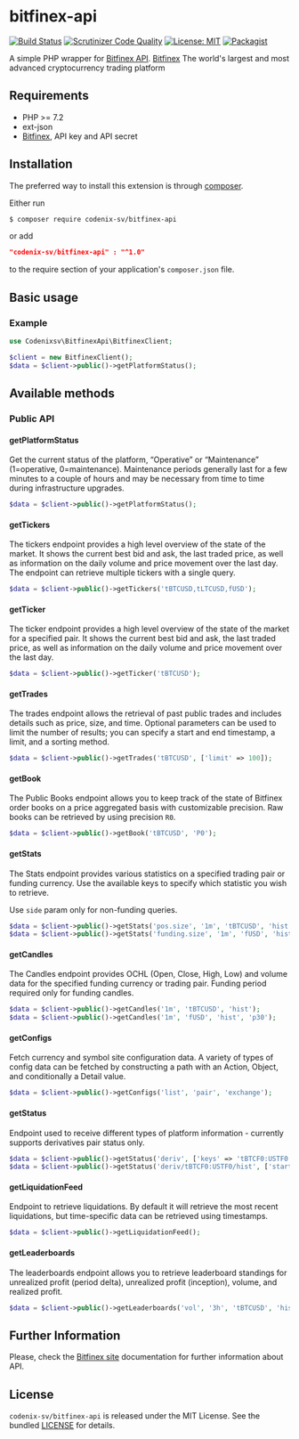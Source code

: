# bitfinex-api
[![Build Status](https://travis-ci.com/codenix-sv/bitfinex-api.svg?branch=master)](https://travis-ci.com/codenix-sv/bitfinex-api)
[![Scrutinizer Code Quality](https://scrutinizer-ci.com/g/codenix-sv/bitfinex-api/badges/quality-score.png?b=master)](https://scrutinizer-ci.com/g/codenix-sv/bitfinex-api/?branch=master)
[![License: MIT](https://img.shields.io/github/license/codenix-sv/bitfinex-api)](https://github.com/codenix-sv/bitfinex-api/blob/master/LICENSE)
[![Packagist](https://img.shields.io/packagist/dt/codenix-sv/bitfinex-api)](https://packagist.org/packages/codenix-sv/bitfinex-api)

A simple PHP wrapper for [Bitfinex API](https://docs.bitfinex.com/docs/rest-general). [Bitfinex](https://www.bitfinex.com) The world's largest and most advanced cryptocurrency trading platform

## Requirements

* PHP >= 7.2
* ext-json
* [Bitfinex](https://www.bitfinex.com), API key and API secret

## Installation

The preferred way to install this extension is through [composer](http://getcomposer.org/download/).

Either run

```bash
$ composer require codenix-sv/bitfinex-api
```
or add

```json
"codenix-sv/bitfinex-api" : "^1.0"
```

to the require section of your application's `composer.json` file.

## Basic usage

### Example
```php
use Codenixsv\BitfinexApi\BitfinexClient;

$client = new BitfinexClient();
$data = $client->public()->getPlatformStatus();
```
## Available methods

### Public API

#### getPlatformStatus
Get the current status of the platform, “Operative” or “Maintenance” (1=operative, 0=maintenance). Maintenance periods generally last for a 
few minutes to a couple of hours and may be necessary from time to time during infrastructure upgrades.

```php
$data = $client->public()->getPlatformStatus();
```

#### getTickers
The tickers endpoint provides a high level overview of the state of the market. It shows the current best bid and ask,
the last traded price, as well as information on the daily volume and price movement over the last day. The endpoint can retrieve multiple tickers with a single query.
```php
$data = $client->public()->getTickers('tBTCUSD,tLTCUSD,fUSD');
```

#### getTicker
The ticker endpoint provides a high level overview of the state of the market for a specified pair. It shows the current
best bid and ask, the last traded price, as well as information on the daily volume and price movement over the last day.
```php
$data = $client->public()->getTicker('tBTCUSD');
```

#### getTrades
The trades endpoint allows the retrieval of past public trades and includes details such as price, size, and time. 
Optional parameters can be used to limit the number of results; you can specify a start and end timestamp, a limit, and a sorting method.
```php
$data = $client->public()->getTrades('tBTCUSD', ['limit' => 100]);
```

#### getBook
The Public Books endpoint allows you to keep track of the state of Bitfinex order books on a price aggregated basis with
customizable precision. Raw books can be retrieved by using precision `R0`. 
```php
$data = $client->public()->getBook('tBTCUSD', 'P0');
```

#### getStats
The Stats endpoint provides various statistics on a specified trading pair or funding currency. Use the available keys 
to specify which statistic you wish to retrieve.

Use `side` param only for non-funding queries.
```php
$data = $client->public()->getStats('pos.size', '1m', 'tBTCUSD', 'hist', 'long');
$data = $client->public()->getStats('funding.size', '1m', 'fUSD', 'hist');
```

#### getCandles
The Candles endpoint provides OCHL (Open, Close, High, Low) and volume data for the specified funding currency or trading pair.
Funding period required only for funding candles.
```php
$data = $client->public()->getCandles('1m', 'tBTCUSD', 'hist');
$data = $client->public()->getCandles('1m', 'fUSD', 'hist', 'p30');
```

#### getConfigs
Fetch currency and symbol site configuration data.
A variety of types of config data can be fetched by constructing a path with an Action, Object, and conditionally a Detail value.
```php
$data = $client->public()->getConfigs('list', 'pair', 'exchange');
```

#### getStatus
Endpoint used to receive different types of platform information - currently supports derivatives pair status only.
```php
$data = $client->public()->getStatus('deriv', ['keys' => 'tBTCF0:USTF0']);
$data = $client->public()->getStatus('deriv/tBTCF0:USTF0/hist', ['start' => 157057800000, 'end' => 1573566992000]);
```

#### getLiquidationFeed
Endpoint to retrieve liquidations. By default it will retrieve the most recent liquidations, but time-specific data can be retrieved using timestamps.
```php
$data = $client->public()->getLiquidationFeed();
```

#### getLeaderboards
The leaderboards endpoint allows you to retrieve leaderboard standings for unrealized profit (period delta), unrealized profit (inception), volume, and realized profit.
```php
$data = $client->public()->getLeaderboards('vol', '3h', 'tBTCUSD', 'hist');
```

## Further Information
Please, check the [Bitfinex site](https://docs.bitfinex.com/docs/rest-general) documentation for further
information about API.

## License

`codenix-sv/bitfinex-api` is released under the MIT License. See the bundled [LICENSE](./LICENSE) for details.
